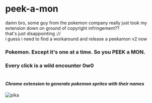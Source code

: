 # peek-a-mon <br>
damn bro, some guy from the pokemon company really just took my extension down on ground of copyright infringement?? <br>
that's just disappointing :// <br>
i guess i need to find a workaround and release a peekamon v2 now <br>
### Pokemon. Except it's one at a time. So you PEEK a MON. <br>
### Every click is a wild encounter 0w0 <br><br>
#### _Chrome extension to generate pokemon sprites with their names_
![pika](https://user-images.githubusercontent.com/86768588/215679654-2ee74f24-5f79-440c-95b1-eb9cb35d0d2e.png)
